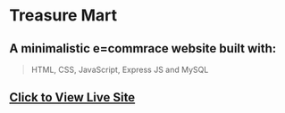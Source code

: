 # Treasure Mart
## A minimalistic e=commrace website built with:
> HTML, CSS, JavaScript, Express JS and MySQL
## [Click to View Live Site](https://treasure-mart.onrender.com/)

